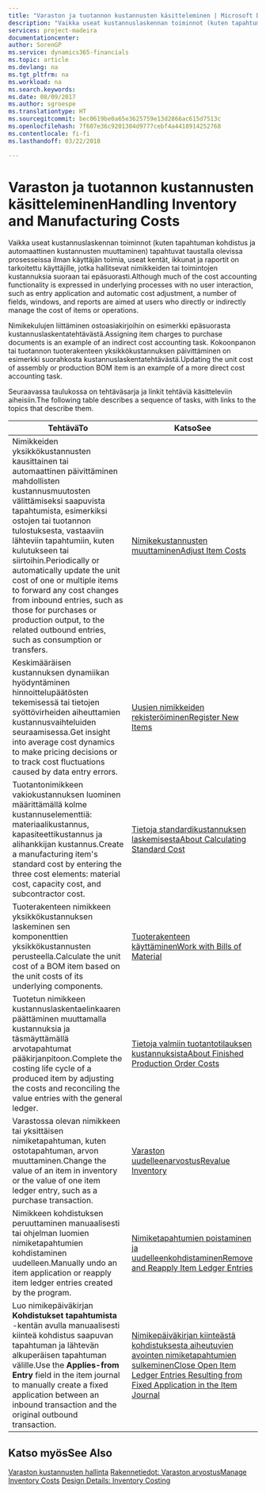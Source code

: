 ```yaml
---
title: "Varaston ja tuotannon kustannusten käsitteleminen | Microsoft Docs"
description: "Vaikka useat kustannuslaskennan toiminnot (kuten tapahtuman kohdistus ja automaattinen kustannusten muuttaminen) tapahtuvat taustalla olevissa prosesseissa ilman käyttäjän toimia, useat kentät, ikkunat ja raportit on tarkoitettu käyttäjille, jotka hallitsevat nimikkeiden tai toimintojen kustannuksia suoraan tai epäsuorasti."
services: project-madeira
documentationcenter: 
author: SorenGP
ms.service: dynamics365-financials
ms.topic: article
ms.devlang: na
ms.tgt_pltfrm: na
ms.workload: na
ms.search.keywords: 
ms.date: 08/09/2017
ms.author: sgroespe
ms.translationtype: HT
ms.sourcegitcommit: bec0619be0a65e3625759e13d2866ac615d7513c
ms.openlocfilehash: 7f607e36c9201304d9777cebf4a4418914252768
ms.contentlocale: fi-fi
ms.lasthandoff: 03/22/2018

---
```

# <a name="handling-inventory-and-manufacturing-costs"></a><span data-ttu-id="844a1-103">Varaston ja tuotannon kustannusten käsitteleminen</span><span class="sxs-lookup"><span data-stu-id="844a1-103">Handling Inventory and Manufacturing Costs</span></span>
<span data-ttu-id="844a1-104">Vaikka useat kustannuslaskennan toiminnot (kuten tapahtuman kohdistus ja automaattinen kustannusten muuttaminen) tapahtuvat taustalla olevissa prosesseissa ilman käyttäjän toimia, useat kentät, ikkunat ja raportit on tarkoitettu käyttäjille, jotka hallitsevat nimikkeiden tai toimintojen kustannuksia suoraan tai epäsuorasti.</span><span class="sxs-lookup"><span data-stu-id="844a1-104">Although much of the cost accounting functionality is expressed in underlying processes with no user interaction, such as entry application and automatic cost adjustment, a number of fields, windows, and reports are aimed at users who directly or indirectly manage the cost of items or operations.</span></span>  

 <span data-ttu-id="844a1-105">Nimikekulujen liittäminen ostoasiakirjoihin on esimerkki epäsuorasta kustannuslaskentatehtävästä.</span><span class="sxs-lookup"><span data-stu-id="844a1-105">Assigning item charges to purchase documents is an example of an indirect cost accounting task.</span></span> <span data-ttu-id="844a1-106">Kokoonpanon tai tuotannon tuoterakenteen yksikkökustannuksen päivittäminen on esimerkki suorahkosta kustannuslaskentatehtävästä.</span><span class="sxs-lookup"><span data-stu-id="844a1-106">Updating the unit cost of assembly or production BOM item is an example of a more direct cost accounting task.</span></span>  

 <span data-ttu-id="844a1-107">Seuraavassa taulukossa on tehtäväsarja ja linkit tehtäviä käsitteleviin aiheisiin.</span><span class="sxs-lookup"><span data-stu-id="844a1-107">The following table describes a sequence of tasks, with links to the topics that describe them.</span></span>   

|<span data-ttu-id="844a1-108">**Tehtävä**</span><span class="sxs-lookup"><span data-stu-id="844a1-108">**To**</span></span>|<span data-ttu-id="844a1-109">**Katso**</span><span class="sxs-lookup"><span data-stu-id="844a1-109">**See**</span></span>|  
|------------|-------------|  
|<span data-ttu-id="844a1-110">Nimikkeiden yksikkökustannusten kausittainen tai automaattinen päivittäminen mahdollisten kustannusmuutosten välittämiseksi saapuvista tapahtumista, esimerkiksi ostojen tai tuotannon tulostuksesta, vastaaviin lähteviin tapahtumiin, kuten kulutukseen tai siirtoihin.</span><span class="sxs-lookup"><span data-stu-id="844a1-110">Periodically or automatically update the unit cost of one or multiple items to forward any cost changes from inbound entries, such as those for purchases or production output, to the related outbound entries, such as consumption or transfers.</span></span>|[<span data-ttu-id="844a1-111">Nimikekustannusten muuttaminen</span><span class="sxs-lookup"><span data-stu-id="844a1-111">Adjust Item Costs</span></span>](inventory-how-adjust-item-costs.md)|  
|<span data-ttu-id="844a1-112">Keskimääräisen kustannuksen dynamiikan hyödyntäminen hinnoittelupäätösten tekemisessä tai tietojen syöttövirheiden aiheuttamien kustannusvaihteluiden seuraamisessa.</span><span class="sxs-lookup"><span data-stu-id="844a1-112">Get insight into average cost dynamics to make pricing decisions or to track cost fluctuations caused by data entry errors.</span></span>|[<span data-ttu-id="844a1-113">Uusien nimikkeiden rekisteröiminen</span><span class="sxs-lookup"><span data-stu-id="844a1-113">Register New Items</span></span>](inventory-how-register-new-items.md)|  
|<span data-ttu-id="844a1-114">Tuotantonimikkeen vakiokustannuksen luominen määrittämällä kolme kustannuselementtiä: materiaalikustannus, kapasiteettikustannus ja alihankkijan kustannus.</span><span class="sxs-lookup"><span data-stu-id="844a1-114">Create a manufacturing item's standard cost by entering the three cost elements: material cost, capacity cost, and subcontractor cost.</span></span>|[<span data-ttu-id="844a1-115">Tietoja standardikustannuksen laskemisesta</span><span class="sxs-lookup"><span data-stu-id="844a1-115">About Calculating Standard Cost</span></span>](finance-about-calculating-standard-cost.md)|  
|<span data-ttu-id="844a1-116">Tuoterakenteen nimikkeen yksikkökustannuksen laskeminen sen komponenttien yksikkökustannusten perusteella.</span><span class="sxs-lookup"><span data-stu-id="844a1-116">Calculate the unit cost of a BOM item based on the unit costs of its underlying components.</span></span>|[<span data-ttu-id="844a1-117">Tuoterakenteen käyttäminen</span><span class="sxs-lookup"><span data-stu-id="844a1-117">Work with Bills of Material</span></span>](inventory-how-work-BOMs.md)|  
|<span data-ttu-id="844a1-118">Tuotetun nimikkeen kustannuslaskentaelinkaaren päättäminen muuttamalla kustannuksia ja täsmäyttämällä arvotapahtumat pääkirjanpitoon.</span><span class="sxs-lookup"><span data-stu-id="844a1-118">Complete the costing life cycle of a produced item by adjusting the costs and reconciling the value entries with the general ledger.</span></span>|[<span data-ttu-id="844a1-119">Tietoja valmiin tuotantotilauksen kustannuksista</span><span class="sxs-lookup"><span data-stu-id="844a1-119">About Finished Production Order Costs</span></span>](finance-about-finished-production-order-costs.md)|  
|<span data-ttu-id="844a1-120">Varastossa olevan nimikkeen tai yksittäisen nimiketapahtuman, kuten ostotapahtuman, arvon muuttaminen.</span><span class="sxs-lookup"><span data-stu-id="844a1-120">Change the value of an item in inventory or the value of one item ledger entry, such as a purchase transaction.</span></span>|[<span data-ttu-id="844a1-121">Varaston uudelleenarvostus</span><span class="sxs-lookup"><span data-stu-id="844a1-121">Revalue Inventory</span></span>](inventory-how-revalue-inventory.md)|
|<span data-ttu-id="844a1-122">Nimikkeen kohdistuksen peruuttaminen manuaalisesti tai ohjelman luomien nimiketapahtumien kohdistaminen uudelleen.</span><span class="sxs-lookup"><span data-stu-id="844a1-122">Manually undo an item application or reapply item ledger entries created by the program.</span></span>|[<span data-ttu-id="844a1-123">Nimiketapahtumien poistaminen ja uudelleenkohdistaminen</span><span class="sxs-lookup"><span data-stu-id="844a1-123">Remove and Reapply Item Ledger Entries</span></span>](finance-how-to-remove-and-reapply-item-entries.md)|  
|<span data-ttu-id="844a1-124">Luo nimikepäiväkirjan **Kohdistukset tapahtumista** -kentän avulla manuaalisesti kiinteä kohdistus saapuvan tapahtuman ja lähtevän alkuperäisen tapahtuman välille.</span><span class="sxs-lookup"><span data-stu-id="844a1-124">Use the **Applies-from Entry** field in the item journal to manually create a fixed application between an inbound transaction and the original outbound transaction.</span></span>|[<span data-ttu-id="844a1-125">Nimikepäiväkirjan kiinteästä kohdistuksesta aiheutuvien avointen nimiketapahtumien sulkeminen</span><span class="sxs-lookup"><span data-stu-id="844a1-125">Close Open Item Ledger Entries Resulting from Fixed Application in the Item Journal</span></span>](finance-how-to-close-open-item-ledger-entries-resulting-from-fixed-application-in-the-item-journal.md)|  

## <a name="see-also"></a><span data-ttu-id="844a1-126">Katso myös</span><span class="sxs-lookup"><span data-stu-id="844a1-126">See Also</span></span>  
<span data-ttu-id="844a1-127">[Varaston kustannusten hallinta](finance-manage-inventory-costs.md)
[Rakennetiedot: Varaston arvostus](design-details-inventory-costing.md)</span><span class="sxs-lookup"><span data-stu-id="844a1-127">[Manage Inventory Costs](finance-manage-inventory-costs.md)
[Design Details: Inventory Costing](design-details-inventory-costing.md)</span></span>

